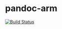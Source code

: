 # pandoc-arm

[![Build Status](https://ci.annhe.net/api/badges/arm4rpi/pandoc-arm/status.svg)](https://ci.annhe.net/arm4rpi/pandoc-arm)
